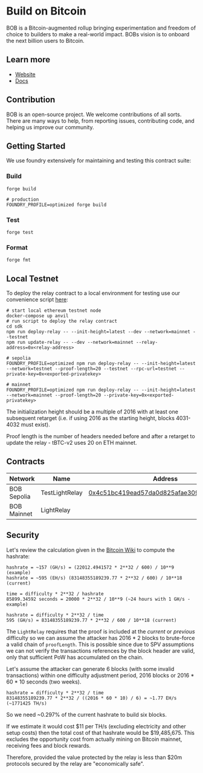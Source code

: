 # Build on Bitcoin

BOB is a Bitcoin-augmented rollup bringing experimentation and freedom of choice to builders to make a real-world impact. BOBs vision is to onboard the next billion users to Bitcoin.

## Learn more

- [Website](https://www.gobob.xyz/)
- [Docs](https://docs.gobob.xyz/)

## Contribution

BOB is an open-source project. We welcome contributions of all sorts. There are many ways to help, from reporting issues, contributing code, and helping us improve our community.

## Getting Started

We use foundry extensively for maintaining and testing this contract suite:

### Build

```shell
forge build

# production
FOUNDRY_PROFILE=optimized forge build
```

### Test

```shell
forge test
```

### Format

```shell
forge fmt
```

## Local Testnet

To deploy the relay contract to a local environment for testing use our convenience script [here](https://github.com/bob-collective/bob/blob/master/sdk/scripts/init-bridge.ts):

```shell
# start local ethereum testnet node
docker-compose up anvil
# run script to deploy the relay contract
cd sdk
npm run deploy-relay -- --init-height=latest --dev --network=mainnet --testnet
npm run update-relay -- --dev --network=mainnet --relay-address=0x<relay-address>

# sepolia
FOUNDRY_PROFILE=optimized npm run deploy-relay -- --init-height=latest --network=testnet --proof-length=20 --testnet --rpc-url=testnet --private-key=0x<exported-privatekey>

# mainnet
FOUNDRY_PROFILE=optimized npm run deploy-relay -- --init-height=latest --network=mainnet --proof-length=20 --private-key=0x<exported-privatekey>
```

The initialization height should be a multiple of 2016 with at least one subsequent retarget (i.e. if using 2016 as the starting height, blocks 4031-4032 must exist).

Proof length is the number of headers needed before and after a retarget to update the relay - tBTC-v2 uses 20 on ETH mainnet.

## Contracts

| Network     | Name           | Address                                                                                                                             |
|-------------|----------------|-------------------------------------------------------------------------------------------------------------------------------------|
| BOB Sepolia | TestLightRelay | [0x4c51bc419ead57da0d825afae3090f2f76e5892d](https://testnet-explorer.gobob.xyz/address/0x4c51bc419ead57da0d825afae3090f2f76e5892d) |
| BOB Mainnet | LightRelay     | []() |

## Security

Let's review the calculation given in the [Bitcoin Wiki](https://en.bitcoin.it/wiki/Difficulty) to compute the hashrate: 

```
hashrate = ~157 (GH/s) = (22012.4941572 * 2**32 / 600) / 10**9 (example)
hashrate = ~595 (EH/s) (83148355189239.77 * 2**32 / 600) / 10**18 (current)

time = difficulty * 2**32 / hashrate
85899.34592 seconds = 20000 * 2**32 / 10**9 (~24 hours with 1 GH/s - example)

hashrate = difficulty * 2**32 / time
595 (GH/s) = 83148355189239.77 * 2**32 / 600 / 10**18 (current)
```

The `LightRelay` requires that the proof is included at the *current* or *previous* difficulty so we can assume the attacker has 2016 * 2 blocks to brute-force a valid chain of `proofLength`.
This is possible since due to SPV assumptions we can not verify the transactions references by the block header are valid, only that sufficient PoW has accumulated on the chain.

Let's assume the attacker can generate 6 blocks (with some invalid transactions) within one difficulty adjustment period, 2016 blocks or 2016 * 60 * 10 seconds (two weeks).

```
hashrate = difficulty * 2**32 / time
83148355189239.77 * 2**32 / ((2016 * 60 * 10) / 6) = ~1.77 EH/s (~1771425 TH/s)
```

So we need ~0.297% of the current hashrate to build six blocks.

If we estimate it would cost $11 per TH/s (excluding electricity and other setup costs) then the total cost of that hashrate would be $19,485,675.
This excludes the opportunity cost from actually mining on Bitcoin mainnet, receiving fees and block rewards.

Therefore, provided the value protected by the relay is less than $20m protocols secured by the relay are "economically safe".